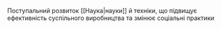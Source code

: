 Поступальний розвиток [[Наука|науки]] й техніки, що підвищує ефективність суспільного виробництва та змінює соціальні практики
